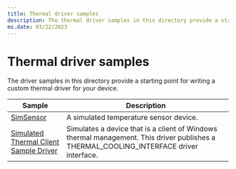 ```yaml
---
title: Thermal driver samples
description: The thermal driver samples in this directory provide a starting point for writing a custom driver for your device.
ms.date: 03/22/2023
---
```


# Thermal driver samples

The driver samples in this directory provide a starting point for writing a custom thermal driver for your device.

| Sample | Description |
| --- | --- |
| [SimSensor](/samples/microsoft/windows-driver-samples/simsensor---simulated-temperature-sensor-sample-driver) | A simulated temperature sensor device. |
| [Simulated Thermal Client Sample Driver](/samples/microsoft/windows-driver-samples/simthermalclient---simulated-thermal-client-sample-driver) | Simulates a device that is a client of Windows thermal management. This driver publishes a THERMAL_COOLING_INTERFACE driver interface. |

